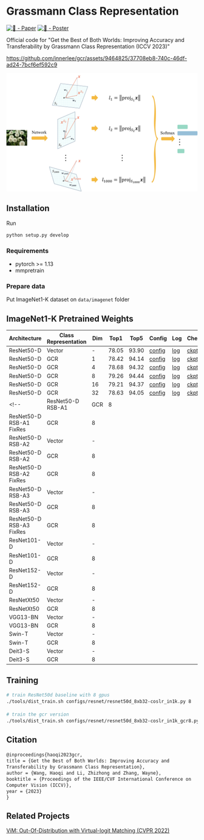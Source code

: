 # Grassmann Class Representation

[![🦢 - Paper](https://img.shields.io/badge/🦢-Paper-red)](https://arxiv.org/pdf/2308.01547)
[![🌊 - Poster](https://img.shields.io/badge/🌊-Poster-blue)](./resource/gcr-iccv2023-poster.pdf)

Official code for "Get the Best of Both Worlds: Improving Accuracy and Transferability by Grassmann Class Representation (ICCV 2023)"

https://github.com/innerlee/gcr/assets/9464825/37708eb8-740c-46df-ad24-7bcf6ef592c9

![Grassmann class representation](./resource/pipeline_gcr.jpg)

## Installation

Run

```bash
python setup.py develop
```

### Requirements

- pytorch >= 1.13
- mmpretrain

### Prepare data

Put ImageNet1-K dataset on `data/imagenet` folder

## ImageNet1-K Pretrained Weights

| Architecture             | Class Representation | Dim | Top1  | Top5  | Config                                                       | Log                                                                                          | Checkpoint                                                                                    |
| ------------------------ | -------------------- | --- | ----- | ----- | ------------------------------------------------------------ | -------------------------------------------------------------------------------------------- | --------------------------------------------------------------------------------------------- |
| ResNet50-D               | Vector               | -   | 78.05 | 93.90 | [config](configs/resnet/resnet50d_8xb32_coslr_in1k.py)       | [log](https://drive.google.com/file/d/19NMZs1dlCshW1_8PJx7s200xl_RzoV-j/view?usp=drive_link) | [ckpt](https://drive.google.com/file/d/1Co5FJYqDcqeEYw_ORTOrRxg3oh2acfRI/view?usp=drive_link) |
| ResNet50-D               | GCR                  | 1   | 78.42 | 94.14 | [config](configs/resnet/resnet50d_8xb32_coslr_in1k_gcr1.py)  | [log](https://drive.google.com/file/d/1e0sJRdtMZOEgM9AfENNsicHhtjMawgw7/view?usp=drive_link) | [ckpt](https://drive.google.com/file/d/1m1F9TmOQjmKli-_U5ifSxVoiH8R0tHK1/view?usp=drive_link) |
| ResNet50-D               | GCR                  | 4   | 78.68 | 94.32 | [config](configs/resnet/resnet50d_8xb32_coslr_in1k_gcr4.py)  | [log](https://drive.google.com/file/d/12v7UZWrlh3ClIJmz6ysGGMN5TTg50XRI/view?usp=drive_link) | [ckpt](https://drive.google.com/file/d/1tIXkD9zB7y4Ni3RZYNKgQTZw_PCZkCJV/view?usp=drive_link) |
| ResNet50-D               | GCR                  | 8   | 79.26 | 94.44 | [config](configs/resnet/resnet50d_8xb32_coslr_in1k_gcr8.py)  | [log](https://drive.google.com/file/d/18Hns24rv66163uPKiZZGnoEVal4An7Lc/view?usp=drive_link) | [ckpt](https://drive.google.com/file/d/1FpuEpzqf-v3c8rsdFX882mKXLY07sXwc/view?usp=drive_link) |
| ResNet50-D               | GCR                  | 16  | 79.21 | 94.37 | [config](configs/resnet/resnet50d_8xb32_coslr_in1k_gcr16.py) | [log](https://drive.google.com/file/d/1kodUwqZuACdi259DBUVhYlGyMpA-FsVb/view?usp=drive_link) | [ckpt](https://drive.google.com/file/d/1N9l7Lb-gSMOK-1JzUqa0wLgb81_iBCw1/view?usp=drive_link) |
| ResNet50-D               | GCR                  | 32  | 78.63 | 94.05 | [config](configs/resnet/resnet50d_8xb32_coslr_in1k_gcr32.py) | [log](https://drive.google.com/file/d/1O0SeintbVELA9_-hIcHIJx930TdlHQ9S/view?usp=drive_link) | [ckpt](https://drive.google.com/file/d/1Rq2ugIMOZbpDufpiKpewKR4xc9DTExu7/view?usp=drive_link) |
<!-- | ResNet50-D RSB-A1        | GCR                  | 8   |       |       |                                                              |                                                                                              |                                                                                               |
| ResNet50-D RSB-A1 FixRes | GCR                  | 8   |       |       |                                                              |                                                                                              |                                                                                               |
| ResNet50-D RSB-A2        | Vector               | -   |       |       |                                                              |                                                                                              |                                                                                               |
| ResNet50-D RSB-A2        | GCR                  | 8   |       |       |                                                              |                                                                                              |                                                                                               |
| ResNet50-D RSB-A2 FixRes | GCR                  | 8   |       |       |                                                              |                                                                                              |                                                                                               |
| ResNet50-D RSB-A3        | Vector               | -   |       |       |                                                              |                                                                                              |                                                                                               |
| ResNet50-D RSB-A3        | GCR                  | 8   |       |       |                                                              |                                                                                              |                                                                                               |
| ResNet50-D RSB-A3 FixRes | GCR                  | 8   |       |       |                                                              |                                                                                              |                                                                                               |
| ResNet101-D              | Vector               | -   |       |       |                                                              |                                                                                              |                                                                                               |
| ResNet101-D              | GCR                  | 8   |       |       |                                                              |                                                                                              |                                                                                               |
| ResNet152-D              | Vector               | -   |       |       |                                                              |                                                                                              |                                                                                               |
| ResNet152-D              | GCR                  | 8   |       |       |                                                              |                                                                                              |                                                                                               |
| ResNetXt50               | Vector               | -   |       |       |                                                              |                                                                                              |                                                                                               |
| ResNetXt50               | GCR                  | 8   |       |       |                                                              |                                                                                              |                                                                                               |
| VGG13-BN                 | Vector               | -   |       |       |                                                              |                                                                                              |                                                                                               |
| VGG13-BN                 | GCR                  | 8   |       |       |                                                              |                                                                                              |                                                                                               |
| Swin-T                   | Vector               | -   |       |       |                                                              |                                                                                              |                                                                                               |
| Swin-T                   | GCR                  | 8   |       |       |                                                              |                                                                                              |                                                                                               |
| Deit3-S                  | Vector               | -   |       |       |                                                              |                                                                                              |                                                                                               |
| Deit3-S                  | GCR                  | 8   |       |       |                                                              |                                                                                              |                                                                                               | -->

## Training

```bash
# train ResNet50d baseline with 8 gpus
./tools/dist_train.sh configs/resnet/resnet50d_8xb32-coslr_in1k.py 8

# train the gcr version
./tools/dist_train.sh configs/resnet/resnet50d_8xb32-coslr_in1k_gcr8.py 8
```

## Citation

```
@inproceedings{haoqi2023gcr,
title = {Get the Best of Both Worlds: Improving Accuracy and Transferability by Grassmann Class Representation},
author = {Wang, Haoqi and Li, Zhizhong and Zhang, Wayne},
booktitle = {Proceedings of the IEEE/CVF International Conference on Computer Vision (ICCV)},
year = {2023}
}
```


## Related Projects

[ViM: Out-Of-Distribution with Virtual-logit Matching (CVPR 2022)](https://github.com/haoqiwang/vim)
